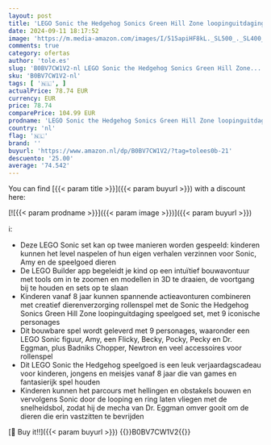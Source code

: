 ```yaml
---
layout: post
title: 'LEGO Sonic the Hedgehog Sonics Green Hill Zone loopinguitdaging  Bouwbare Game  Speelgoed voor Kinderen  Jongens en Meisjes  met 9 Personages waaronder Dr. Eggman en Amy Figuren 76994'
date: 2024-09-11 18:17:52
image: 'https://m.media-amazon.com/images/I/515apiHF8kL._SL500_._SL400_.jpg'
comments: true
category: ofertas
author: 'tole.es'
slug: 'B0BV7CW1V2-nl LEGO Sonic the Hedgehog Sonics Green Hill Zone...'
sku: 'B0BV7CW1V2-nl'
tags: [ '🇳🇱', ]
actualPrice: 78.74 EUR
currency: EUR
price: 78.74
comparePrice: 104.99 EUR
prodname: 'LEGO Sonic the Hedgehog Sonics Green Hill Zone loopinguitdaging  Bouwbare Game  Speelgoed voor Kinderen  Jongens en Meisjes  met 9 Personages waaronder Dr. Eggman en Amy Figuren 76994'
country: 'nl'
flag: '🇳🇱'
brand: ''
buyurl: 'https://www.amazon.nl/dp/B0BV7CW1V2/?tag=tolees0b-21'
descuento: '25.00'
average: '74.542'
---
```


You can find [{{< param title >}}]({{< param buyurl >}}) with a discount here:

[![{{< param prodname >}}]({{< param image >}})]({{< param buyurl >}})

ℹ️:

- Deze LEGO Sonic set kan op twee manieren worden gespeeld: kinderen kunnen het level naspelen of hun eigen verhalen verzinnen voor Sonic, Amy en de speelgoed dieren
- De LEGO Builder app begeleidt je kind op een intuïtief bouwavontuur met tools om in te zoomen en modellen in 3D te draaien, de voortgang bij te houden en sets op te slaan
- Kinderen vanaf 8 jaar kunnen spannende actieavonturen combineren met creatief dierenverzorging rollenspel met de Sonic the Hedgehog Sonics Green Hill Zone loopinguitdaging speelgoed set, met 9 iconische personages
- Dit bouwbare spel wordt geleverd met 9 personages, waaronder een LEGO Sonic figuur, Amy, een Flicky, Becky, Pocky, Pecky en Dr. Eggman, plus Badniks Chopper, Newtron en veel accessoires voor rollenspel
- Dit LEGO Sonic the Hedgehog speelgoed is een leuk verjaardagscadeau voor kinderen, jongens en meisjes vanaf 8 jaar die van games en fantasierijk spel houden
- Kinderen kunnen het parcours met hellingen en obstakels bouwen en vervolgens Sonic door de looping en ring laten vliegen met de snelheidsbol, zodat hij de mecha van Dr. Eggman omver gooit om de dieren die erin vastzitten te bevrijden

[🛒 Buy it!!]({{< param buyurl >}})
{{<world>}}B0BV7CW1V2{{</world>}}
